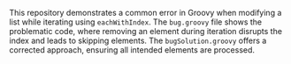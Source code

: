 This repository demonstrates a common error in Groovy when modifying a list while iterating using `eachWithIndex`. The `bug.groovy` file shows the problematic code, where removing an element during iteration disrupts the index and leads to skipping elements.  The `bugSolution.groovy` offers a corrected approach, ensuring all intended elements are processed.